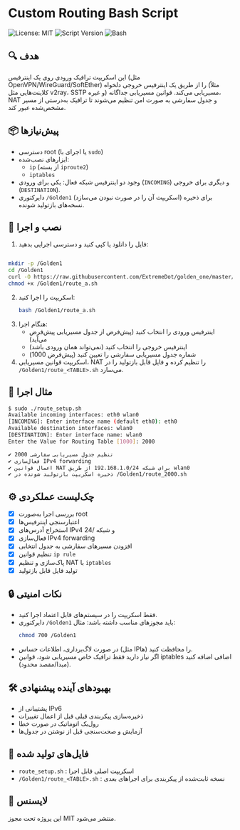 # Custom Routing Bash Script

![License: MIT](https://img.shields.io/badge/License-MIT-yellow.svg) ![Script Version](https://img.shields.io/badge/version-1.3-blue.svg) ![Bash](https://img.shields.io/badge/shell-bash-informational.svg)

## 🔍 هدف
این اسکریپت ترافیک ورودی روی یک اینترفیس (مثل OpenVPN/WireGuard/SoftEther) را از طریق یک اینترفیس خروجی دلخواه (مثلاً کلاینت‌هایی مثل v2ray، SSTP و غیره) مسیریابی می‌کند. قوانین مسیریابی جداگانه، NAT و جدول سفارشی به صورت امن تنظیم می‌شوند تا ترافیک به‌درستی از مسیر مشخص‌شده عبور کند.

## 📦 پیش‌نیازها
- دسترسی root (یا اجرای با `sudo`)
- ابزارهای نصب‌شده:
  - `ip` (از بسته `iproute2`)
  - `iptables`
- وجود دو اینترفیس شبکه فعال: یکی برای ورودی (`INCOMING`) و دیگری برای خروجی (`DESTINATION`).
- دایرکتوری `/Golden1` (اسکریپت آن را در صورت نبودن می‌سازد) برای ذخیره نسخه‌های بازتولید شونده.

## 🚀 نصب و اجرا
1. فایل را دانلود یا کپی کنید و دسترسی اجرایی بدهید:
```bash

mkdir -p /Golden1
cd /Golden1
curl -O https://raw.githubusercontent.com/ExtremeDot/golden_one/master/route_a.sh
chmod +x /Golden1/route_a.sh

 ```
2. اسکریپت را اجرا کنید:
   ```bash
   bash /Golden1/route_a.sh
   ```
3. هنگام اجرا:
   - اینترفیس ورودی را انتخاب کنید (پیش‌فرض از جدول مسیریابی پیش‌فرض می‌آید)
   - اینترفیس خروجی را انتخاب کنید (نمی‌تواند همان ورودی باشد)
   - شماره جدول مسیریابی سفارشی را تعیین کنید (پیش‌فرض 1000)
4. اسکریپت قوانین مسیریابی، NAT را تنظیم کرده و فایل قابل بازتولید را در `/Golden1/route_<TABLE>.sh` می‌سازد.

## 🧪 مثال اجرا
```bash
$ sudo ./route_setup.sh
Available incoming interfaces: eth0 wlan0
[INCOMING]: Enter interface name (default eth0): eth0
Available destination interfaces: wlan0
[DESTINATION]: Enter interface name: wlan0
Enter the Value for Routing Table [1000]: 2000

✔ تنظیم جدول مسیریابی سفارشی 2000
✔ فعال‌سازی IPv4 forwarding
✔ اعمال قوانین NAT برای شبکه 192.168.1.0/24 از طریق wlan0
✔ ذخیره اسکریپت بازتولید شونده در /Golden1/route_2000.sh
```

## ⚙️ چک‌لیست عملکردی
- [x] بررسی اجرا به‌صورت root
- [x] اعتبارسنجی اینترفیس‌ها
- [x] استخراج آدرس‌های IPv4 و شبکه /24
- [x] فعال‌سازی IPv4 forwarding
- [x] افزودن مسیرهای سفارشی به جدول انتخابی
- [x] تنظیم قوانین `ip rule`
- [x] پاک‌سازی و تنظیم NAT با `iptables`
- [x] تولید فایل قابل بازتولید

## 🔒 نکات امنیتی
- فقط اسکریپت را در سیستم‌های قابل اعتماد اجرا کنید.
- دایرکتوری `/Golden1` باید مجوزهای مناسب داشته باشد: مثال:
  ```bash
  chmod 700 /Golden1
  ```
- در صورت لاگ‌برداری، اطلاعات حساس (مثل IPها) را محافظت کنید.
- اگر نیاز دارید فقط ترافیک خاص مسیریابی شود، قوانین iptables اضافی اضافه کنید (مبدا/مقصد محدود).

## 🛠️ بهبودهای آینده پیشنهادی
- پشتیبانی از IPv6
- ذخیره‌سازی پیکربندی قبلی قبل از اعمال تغییرات
- رول‌بک اتوماتیک در صورت خطا
- آزمایش و صحت‌سنجی قبل از نوشتن در جدول‌ها

## 📁 فایل‌های تولید شده
- `route_setup.sh` : اسکریپت اصلی قابل اجرا
- `/Golden1/route_<TABLE>.sh` : نسخه ثابت‌شده از پیکربندی برای اجراهای بعدی

## 📝 لایسنس
این پروژه تحت مجوز MIT منتشر می‌شود.
